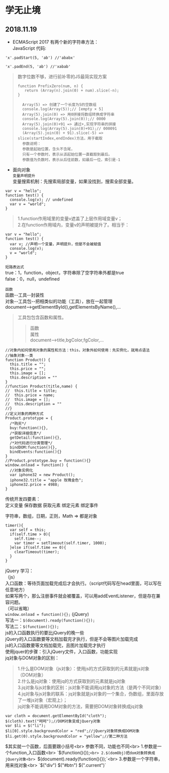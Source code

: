 学无止境
==
2018.11.19
---
* ECMAScript 2017 有两个新的字符串方法：<br>
JavaScript 代码:<br>
```
'x'.padStart(5, 'ab') //'ababx'
```
```
'x'.padEnd(5, 'ab') //'xabab'
```
>数字位数不够，进行前补零的JS最简实现方案
>```
>function PrefixZero(num, n) {
>    return (Array(n).join(0) + num).slice(-n);
>}
>```
>       Array(5) => 创建了一个长度为5的空数组
>       console.log(Array(5));// [empty × 5]
>       Array(5).join(0) => 用0拼接将数组转换成字符串
>       console.log(Array(5).join(0));// 0000
>       Array(5).join(0)+91 => 通过+,实现字符串的拼接
>       console.log(Array(5).join(0)+91);// 000091
>       (Array(5).join(0) + 91).slice(-5) => slice(startIndex,endIndex)方法，用于截取
>       参数说明：
>       参数是起始位置，含头不含尾，
>       只有一个参数时，表示从该起始位置一直截取到最后。
>       参数值为负数时，表示从后往前数，如最后一位，索引是-1

* 面向对象<br>
`变量声明提升`<br>
变量搜索机制：先搜索局部变量，如果没找到，搜索全部变量。<br>
```
var v = "hello";
function test() {
  console.log(v); // undefined
  var v = "world";
}
```
>1.function作用域里的变量v遮盖了上层作用域变量v；<br>
>2.在function作用域内，变量v的声明被提升了。相当于：<br>
```
var v = "hello";
function test() {
  var v; //声明一个变量，声明提升，但是不会被赋值
  console.log(v);
  v = "world";
}
```

`短路表达式`<br>
true：1，function，object，字符串除了空字符串外都是true<br>
false：0，null，undefined<br>

`函数`<br>
函数--工具--封装性<br>
对象--工具包--把相类似的功能（工具），放在一起管理<br>
document-->getElementById(),getElementsByName(),...<br>
>工具包包含函数和属性。<br>
>>函数<br>
>>属性<br>
document-->title,bgColor,fgColor,...<br>
```
//对象内如何使用对象的属性和方法：this，对象外如何使用：先实例化，就用点语法
//抽象对象--类
function Product() {
  this.title = "";
  this.price = "";
  this.image = [];
  this.description = ""
}
//function Product(title,name) {
//  this.title = title;
//  this.price = name;
//  this.image = [];
//  this.description = ""
//}
//定义对象的两种方式
Product.prototype = {
  /*购买*/
  buy:function(){},
  /*获取详细信息*/
  getDetail:function(){},
  /*对代码进行分类管理*/
  bindDOM:function(){},
  bindEvents:function(){}
}
//Product.prototype.buy = function(){}
window.onload = function() {
  //对象实例化
  var iphone32 = new Product();
  iphone32.title = "apple 玫瑰金色";
  iphone32.price = 4988;
}

```
传统开发四要素：<br>
定义变量 保存数据 获取元素 绑定元素 绑定事件<br>

字符串，数组，日期，正则，Math => 都是对象<br>
```
timer(){
  var self = this;
  if(self.time > 0){
    self.time--;
    var timer = setTimeout(self.timer, 1000);
  }else if(self.time == 0){
    clearTimeout(timer);
  }
}
```
jQuery 学习：<br>
（js）<br>
入口函数：等待页面加载完成后才会执行。（script代码写在head里面，可以写在任意地方）<br>
        如果写两个，那么注册事件就会被覆盖，可以用addEventListener，但是存在兼容问题。<br>
        （可以省略）<br>
        ```window.onload = function(){};```
(jQuery)<br>
写法一：```$(document).ready(function(){});```<br>
写法二：```$(function(){});```<br>
js的入口函数执行的要比jQuery的晚一些<br>
jQuery的入口函数要等文档加载完才执行，但是不会等图片加载完成<br>
js的入口函数要等文档加载完，且图片加载完才执行<br>
使用jquer的步骤：引入jQuery文件，入口函数，功能实现 <br>
jq对象与DOM对象的区别：<br>
>1.什么是DOM对象（js对象）：使用js的方式获取到的元素就是js对象（DOM对象）<br>
>2.什么是jq对象：使用jq的方式获取到的元素就是jq对象<br>
>3.jq对象与js对象的区别：js对象不能调用jq对象的方法（是两个不同对象）<br>
>4.jq对象与js对象的联系：jq对象就是js对象的一个集合，伪数组，里面存放了一堆js对象（宏观上）；<br>
>jq对象不能调用DOM对象的方法，需要把DOM对象转换成jq对象<br>
```
var cloth = document.getElementById("cloth");
$(cloth).text("呵呵");//DOM对象变成jQuery对象
var $li = $("li");
$li[0].style.backgroundColor = "red";//jQuery对象转换成DOM对象
$li.get(0).style.backgroundColor = "yellow";//第二种方法
```
$其实就一个函数，后面要跟小括号<br>
参数不同，功能也不同<br>
1.参数是一个function,入口函数<br>
`$(function(){});`<br>
2.$(domObj)把dom对象转换成jQuery对象<br>
`$(document).ready(function(){});`<br>
3.参数是一个字符串，用来找对象<br>
`$("div") $("#btn") $(".current")`<br>

